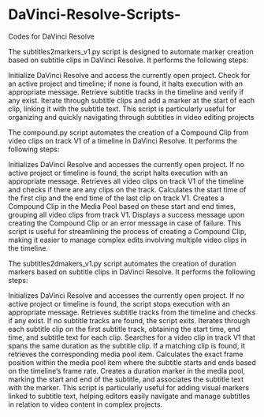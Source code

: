 # DaVinci-Resolve-Scripts-
Codes for DaVinci Resolve 

The subtitles2markers_v1.py script is designed to automate marker creation based on subtitle clips in DaVinci Resolve. It performs the following steps:

Initialize DaVinci Resolve and access the currently open project. Check for an active project and timeline; if none is found, it halts execution with an appropriate message. Retrieve subtitle tracks in the timeline and verify if any exist. Iterate through subtitle clips and add a marker at the start of each clip, linking it with the subtitle text. This script is particularly useful for organizing and quickly navigating through subtitles in video editing projects


The compound.py script automates the creation of a Compound Clip from video clips on track V1 of a timeline in DaVinci Resolve. It performs the following steps:

Initializes DaVinci Resolve and accesses the currently open project. If no active project or timeline is found, the script halts execution with an appropriate message.
Retrieves all video clips on track V1 of the timeline and checks if there are any clips on the track.
Calculates the start time of the first clip and the end time of the last clip on track V1.
Creates a Compound Clip in the Media Pool based on these start and end times, grouping all video clips from track V1.
Displays a success message upon creating the Compound Clip or an error message in case of failure.
This script is useful for streamlining the process of creating a Compound Clip, making it easier to manage complex edits involving multiple video clips in the timeline.


The subtitles2dmakers_v1.py script automates the creation of duration markers based on subtitle clips in DaVinci Resolve. It performs the following steps:

Initializes DaVinci Resolve and accesses the currently open project. If no active project or timeline is found, the script stops execution with an appropriate message.
Retrieves subtitle tracks from the timeline and checks if any exist. If no subtitle tracks are found, the script exits.
Iterates through each subtitle clip on the first subtitle track, obtaining the start time, end time, and subtitle text for each clip.
Searches for a video clip in track V1 that spans the same duration as the subtitle clip. If a matching clip is found, it retrieves the corresponding media pool item.
Calculates the exact frame position within the media pool item where the subtitle starts and ends based on the timeline’s frame rate.
Creates a duration marker in the media pool, marking the start and end of the subtitle, and associates the subtitle text with the marker.
This script is particularly useful for adding visual markers linked to subtitle text, helping editors easily navigate and manage subtitles in relation to video content in complex projects.
